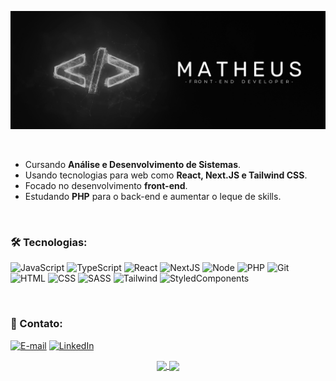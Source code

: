 ![Readme Github](/assets/bg.png "Readme Background")

<br/>

- Cursando **Análise e Desenvolvimento de Sistemas**.
- Usando tecnologias para web como **React, Next.JS e Tailwind CSS**.
- Focado no desenvolvimento **front-end**.
- Estudando **PHP** para o back-end e aumentar o leque de skills.


<br />

### 🛠️ Tecnologias:
 
<div align="left">

![JavaScript](https://skillicons.dev/icons?i=js)
![TypeScript](https://skillicons.dev/icons?i=ts)
![React](https://skillicons.dev/icons?i=react)
![NextJS](https://skillicons.dev/icons?i=next)
![Node](https://skillicons.dev/icons?i=nodejs)
![PHP](https://skillicons.dev/icons?i=php)
![Git](https://skillicons.dev/icons?i=git)
![HTML](https://skillicons.dev/icons?i=html)
![CSS](https://skillicons.dev/icons?i=css)
![SASS](https://skillicons.dev/icons?i=sass)
![Tailwind](https://skillicons.dev/icons?i=tailwind)
![StyledComponents](https://skillicons.dev/icons?i=styledcomponents)

</div>

<br />

<div >
 
### 💬 Contato: 

[![E-mail](https://skillicons.dev/icons?i=gmail)](mailto:matheus7227@gmail.com)
[![LinkedIn](https://skillicons.dev/icons?i=linkedin)](https://www.linkedin.com/in/matheus-oliveira-monteiro-3a5b8925a/)

</div>

<div align="center">
  <a href="https://github.com/1maatheus/github-readme-stats">
    <img height=175 align="center" src="https://github-readme-stats.vercel.app/api?username=1maatheus&show_icons=true&theme=github_dark_dimmed" />
  </a>
  <a href="https://github.com/1maatheus/convoychat">
    <img height=175 align="center" src="https://github-readme-stats.vercel.app/api/top-langs?username=1maatheus&layout=compact&langs_count=8&card_width=320&theme=github_dark_dimmed" />
  </a>
</div>
